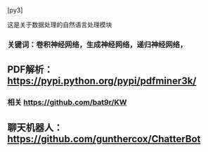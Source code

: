 [py3]

这是关于数据处理的自然语言处理模块

### 关键词：卷积神经网络，生成神经网络，递归神经网络，

## PDF解析：https://pypi.python.org/pypi/pdfminer3k/

### 相关 https://github.com/bat9r/KW

## 聊天机器人：https://github.com/gunthercox/ChatterBot
